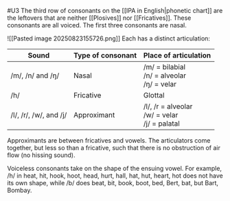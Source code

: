 #U3
The third row of consonants on the [[IPA in English|phonetic chart]] are the leftovers that are neither [[Plosives]] nor [[Fricatives]]. These consonants are all voiced. The first three consonants are nasal.

![[Pasted image 20250823155726.png]]
Each has a distinct articulation:

| Sound                  | Type of consonant | Place of articulation                              |
| ---------------------- | ----------------- | -------------------------------------------------- |
| /m/, /n/ and /ŋ/       | Nasal             | /m/ = bilabial<br>/n/ =  alveolar<br>/ŋ/ = velar   |
| /h/                    | Fricative         | Glottal                                            |
| /l/, /r/, /w/, and /j/ | Approximant       | /l/, /r = alveolar<br>/w/ = velar<br>/j/ = palatal |
Approximants are between fricatives and vowels. The articulators come together, but less so than  a fricative, such that there is no obstruction of air flow (no hissing sound).

Voiceless consonants take on the shape of the ensuing vowel. For example, /h/ in heat, hit, hook, hoot, head, hurt, hall, hat, hut, heart, hot does not have its own shape, while /b/ does beat, bit, book, boot, bed, Bert, bat, but Bart, Bombay.

